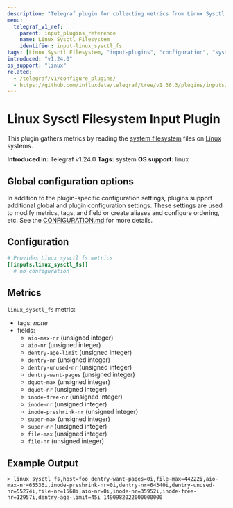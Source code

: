 ```yaml
---
description: "Telegraf plugin for collecting metrics from Linux Sysctl Filesystem"
menu:
  telegraf_v1_ref:
    parent: input_plugins_reference
    name: Linux Sysctl Filesystem
    identifier: input-linux_sysctl_fs
tags: [Linux Sysctl Filesystem, "input-plugins", "configuration", "system"]
introduced: "v1.24.0"
os_support: "linux"
related:
  - /telegraf/v1/configure_plugins/
  - https://github.com/influxdata/telegraf/tree/v1.36.3/plugins/inputs/linux_sysctl_fs/README.md, Linux Sysctl Filesystem Plugin Source
---
```


# Linux Sysctl Filesystem Input Plugin

This plugin gathers metrics by reading the [system filesystem](https://www.kernel.org/doc/Documentation/sysctl/fs.txt) files on
[Linux](https://kernel.org/) systems.

**Introduced in:** Telegraf v1.24.0
**Tags:** system
**OS support:** linux

[kernel]: https://kernel.org/
[sysfs]: https://www.kernel.org/doc/Documentation/sysctl/fs.txt

## Global configuration options <!-- @/docs/includes/plugin_config.md -->

In addition to the plugin-specific configuration settings, plugins support
additional global and plugin configuration settings. These settings are used to
modify metrics, tags, and field or create aliases and configure ordering, etc.
See the [CONFIGURATION.md](/telegraf/v1/configuration/#plugins) for more details.

[CONFIGURATION.md]: ../../../docs/CONFIGURATION.md#plugins

## Configuration

```toml @sample.conf
# Provides Linux sysctl fs metrics
[[inputs.linux_sysctl_fs]]
  # no configuration
```

## Metrics

`linux_sysctl_fs` metric:

- tags: _none_
- fields:
  - `aio-max-nr` (unsigned integer)
  - `aio-nr` (unsigned integer)
  - `dentry-age-limit` (unsigned integer)
  - `dentry-nr` (unsigned integer)
  - `dentry-unused-nr` (unsigned integer)
  - `dentry-want-pages` (unsigned integer)
  - `dquot-max` (unsigned integer)
  - `dquot-nr` (unsigned integer)
  - `inode-free-nr` (unsigned integer)
  - `inode-nr` (unsigned integer)
  - `inode-preshrink-nr` (unsigned integer)
  - `super-max` (unsigned integer)
  - `super-nr` (unsigned integer)
  - `file-max` (unsigned integer)
  - `file-nr` (unsigned integer)

## Example Output

```text
> linux_sysctl_fs,host=foo dentry-want-pages=0i,file-max=44222i,aio-max-nr=65536i,inode-preshrink-nr=0i,dentry-nr=64340i,dentry-unused-nr=55274i,file-nr=1568i,aio-nr=0i,inode-nr=35952i,inode-free-nr=12957i,dentry-age-limit=45i 1490982022000000000
```
